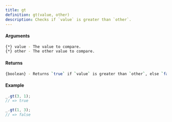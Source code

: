 ```yaml
---
title: gt
definition: gt(value, other)
description: Checks if `value` is greater than `other`.
---
```



#### Arguments


```bash
{*} value - The value to compare.
{*} other - The other value to compare.
```


#### Returns


```bash
{boolean} - Returns `true` if `value` is greater than `other`, else `false`.
```


#### Example


```ts
_.gt(3, 1);
// => true

_.gt(1, 3);
// => false
```